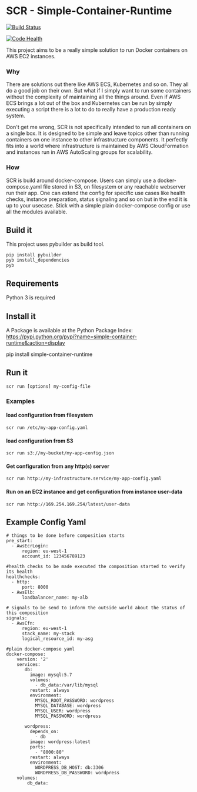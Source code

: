 # SCR - Simple-Container-Runtime

[![Build Status](https://travis-ci.org/cfn-sphere/simple-container-runtime.svg?branch=master)](https://travis-ci.org/cfn-sphere/simple-container-runtime)

[![Code Health](https://landscape.io/github/cfn-sphere/simple-container-runtime/master/landscape.svg?style=flat)](https://landscape.io/github/cfn-sphere/simple-container-runtime/master)

This project aims to be a really simple solution to run Docker containers on AWS EC2 instances.

### Why

There are solutions out there like AWS ECS, Kubernetes and so on. They all do a good job on their own. But what if I simply want to run some containers without the complexity of maintaining all the things around. Even if AWS ECS brings a lot out of the box and Kubernetes can be run by simply executing a script there is a lot to do to really have a production ready system.

Don't get me wrong, SCR is not specifically intended to run all containers on a single box. It is designed to be simple and leave topics other than running containers on one instance to other infrastructure components. It perfectly fits into a world where infrastructure is maintained by AWS CloudFormation and instances run in AWS AutoScaling groups for scalability.

### How

SCR is build around docker-compose. Users can simply use a docker-compose.yaml file stored in S3, on filesystem or any reachable webserver run their app. One can extend the config for specific use cases like health checks, instance preparation, status signaling and so on but in the end it is up to your usecase. Stick with a simple plain docker-compose config or use all the modules available.

## Build it

This project uses pybuilder as build tool.

    pip install pybuilder
    pyb install_dependencies
    pyb

## Requirements

Python 3 is required

## Install it

A Package is available at the Python Package Index: https://pypi.python.org/pypi?name=simple-container-runtime&:action=display

   pip install simple-container-runtime
 
## Run it

    scr run [options] my-config-file
    
### Examples
    
#### load configuration from filesystem
    scr run /etc/my-app-config.yaml
    
#### load configuration from S3
    scr run s3://my-bucket/my-app-config.json

#### Get configuration from any http(s) server
    scr run http://my-infrastructure.service/my-app-config.yaml
    
#### Run on an EC2 instance and get configuration from instance user-data
    scr run http://169.254.169.254/latest/user-data
    
## Example Config Yaml

    # things to be done before composition starts
    pre_start:
      - AwsEcrLogin:
          region: eu-west-1
          account_id: 123456789123
    
    #health checks to be made executed the composition started to verify its health
    healthchecks:
      - http:
          port: 8000
      - AwsElb:
          loadbalancer_name: my-alb
    
    # signals to be send to inform the outside world about the status of this composition
    signals:
      - AwsCfn:
          region: eu-west-1
          stack_name: my-stack
          logical_resource_id: my-asg
    
    #plain docker-compose yaml
    docker-compose:
        version: '2'
        services:
           db:
             image: mysql:5.7
             volumes:
               - db_data:/var/lib/mysql
             restart: always
             environment:
               MYSQL_ROOT_PASSWORD: wordpress
               MYSQL_DATABASE: wordpress
               MYSQL_USER: wordpress
               MYSQL_PASSWORD: wordpress
    
           wordpress:
             depends_on:
               - db
             image: wordpress:latest
             ports:
               - "8000:80"
             restart: always
             environment:
               WORDPRESS_DB_HOST: db:3306
               WORDPRESS_DB_PASSWORD: wordpress
        volumes:
            db_data:
